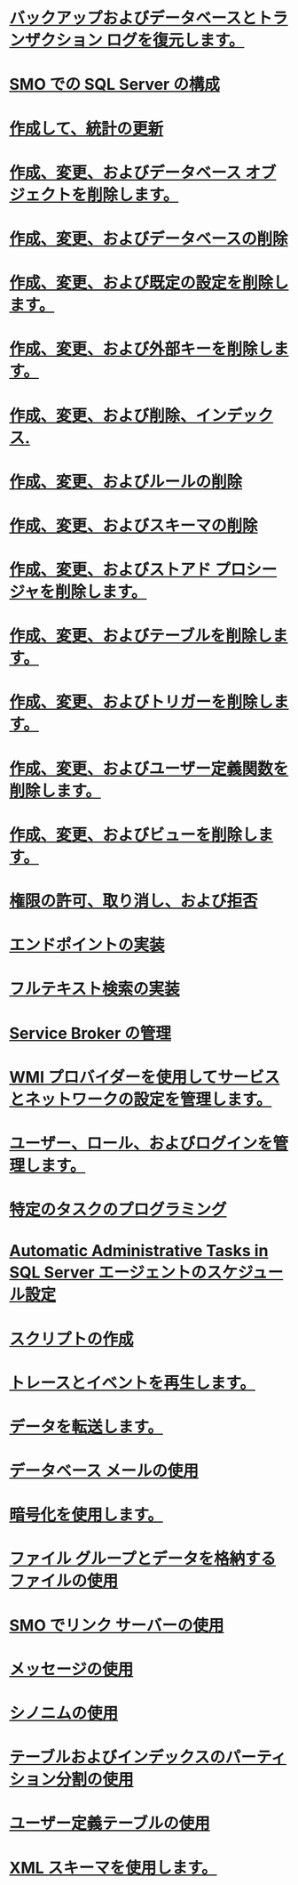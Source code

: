 # [バックアップおよびデータベースとトランザクション ログを復元します。](backing-up-and-restoring-databases-and-transaction-logs.md)
# [SMO での SQL Server の構成](configuring-sql-server-in-smo.md)
# [作成して、統計の更新](creating-and-updating-statistics.md)
# [作成、変更、およびデータベース オブジェクトを削除します。](creating-altering-and-removing-database-objects.md)
# [作成、変更、およびデータベースの削除](creating-altering-and-removing-databases.md)
# [作成、変更、および既定の設定を削除します。](creating-altering-and-removing-defaults.md)
# [作成、変更、および外部キーを削除します。](creating-altering-and-removing-foreign-keys.md)
# [作成、変更、および削除、インデックス.](creating-altering-and-removing-indexes.md)
# [作成、変更、およびルールの削除](creating-altering-and-removing-rules.md)
# [作成、変更、およびスキーマの削除](creating-altering-and-removing-schemas.md)
# [作成、変更、およびストアド プロシージャを削除します。](creating-altering-and-removing-stored-procedures.md)
# [作成、変更、およびテーブルを削除します。](creating-altering-and-removing-tables.md)
# [作成、変更、およびトリガーを削除します。](creating-altering-and-removing-triggers.md)
# [作成、変更、およびユーザー定義関数を削除します。](creating-altering-and-removing-user-defined-functions.md)
# [作成、変更、およびビューを削除します。](creating-altering-and-removing-views.md)
# [権限の許可、取り消し、および拒否](granting-revoking-and-denying-permissions.md)
# [エンドポイントの実装](implementing-endpoints.md)
# [フルテキスト検索の実装](implementing-full-text-search.md)
# [Service Broker の管理](managing-service-broker.md)
# [WMI プロバイダーを使用してサービスとネットワークの設定を管理します。](managing-services-and-network-settings-by-using-wmi-provider.md)
# [ユーザー、ロール、およびログインを管理します。](managing-users-roles-and-logins.md)
# [特定のタスクのプログラミング](programming-specific-tasks.md)
# [Automatic Administrative Tasks in SQL Server エージェントのスケジュール設定](scheduling-automatic-administrative-tasks-in-sql-server-agent.md)
# [スクリプトの作成](scripting.md)
# [トレースとイベントを再生します。](tracing-and-replaying-events.md)
# [データを転送します。](transferring-data.md)
# [データベース メールの使用](using-database-mail.md)
# [暗号化を使用します。](using-encryption.md)
# [ファイル グループとデータを格納するファイルの使用](using-filegroups-and-files-to-store-data.md)
# [SMO でリンク サーバーの使用](using-linked-servers-in-smo.md)
# [メッセージの使用](using-messages.md)
# [シノニムの使用](using-synonyms.md)
# [テーブルおよびインデックスのパーティション分割の使用](using-table-and-index-partitioning.md)
# [ユーザー定義テーブルの使用](using-user-defined-tables.md)
# [XML スキーマを使用します。](using-xml-schemas.md)
